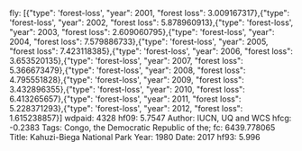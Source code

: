 fly: [{"type": 'forest-loss', "year": 2001, "forest loss": 3.009167317},{"type": 'forest-loss', "year": 2002, "forest loss": 5.878960913},{"type": 'forest-loss', "year": 2003, "forest loss": 2.609060795},{"type": 'forest-loss', "year": 2004, "forest loss": 7.579886733},{"type": 'forest-loss', "year": 2005, "forest loss": 7.423118385},{"type": 'forest-loss', "year": 2006, "forest loss": 3.653520135},{"type": 'forest-loss', "year": 2007, "forest loss": 5.366673479},{"type": 'forest-loss', "year": 2008, "forest loss": 4.795551828},{"type": 'forest-loss', "year": 2009, "forest loss": 3.432896355},{"type": 'forest-loss', "year": 2010, "forest loss": 6.413265657},{"type": 'forest-loss', "year": 2011, "forest loss": 5.228371293},{"type": 'forest-loss', "year": 2012, "forest loss": 1.615238857}]
wdpaid: 4328
hf09: 5.7547
Author: IUCN, UQ and WCS
hfcg: -0.2383
Tags: Congo, the Democratic Republic of the;
fc: 6439.778065
Title: Kahuzi-Biega National Park
Year: 1980
Date: 2017
hf93: 5.996
